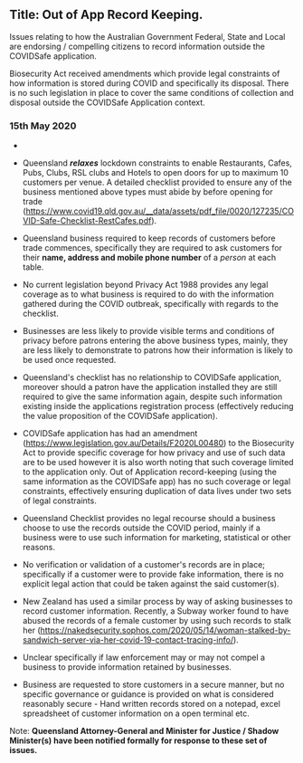 Title: Out of App Record Keeping.
---
Issues relating to how the Australian Government Federal, State and Local are endorsing / compelling citizens to record information outside the COVIDSafe application.

Biosecurity Act received amendments which provide legal constraints of how information is stored during COVID and specifically its disposal.  There is no such legislation in place to cover the same conditions of collection and disposal outside the COVIDSafe Application context.


### 15th May 2020

* <?# Twitter 1261109562498637824 /?>

* Queensland *__relaxes__* lockdown constraints to enable Restaurants, Cafes, Pubs, Clubs, RSL clubs and Hotels to open doors for up to maximum 10 customers per venue. A detailed checklist provided to ensure any of the business mentioned above types must abide by before opening for trade (https://www.covid19.qld.gov.au/__data/assets/pdf_file/0020/127235/COVID-Safe-Checklist-RestCafes.pdf).

* Queensland business required to keep records of customers before trade commences, specifically they are required to ask customers for their __name, address and mobile phone number__ of a *person* at each table.

* No current legislation beyond Privacy Act 1988 provides any legal coverage as to what business is required to do with the information gathered during the COVID outbreak, specifically with regards to the checklist.

* Businesses are less likely to provide visible terms and conditions of privacy before patrons entering the above business types, mainly, they are less likely to demonstrate to patrons how their information is likely to be used once requested.

* Queensland's checklist has no relationship to COVIDSafe application, moreover should a patron have the application installed they are still required to give the same information again, despite such information existing inside the applications registration process (effectively reducing the value proposition of the COVIDSafe application).

* COVIDSafe application has had an amendment (https://www.legislation.gov.au/Details/F2020L00480) to the Biosecurity Act to provide specific coverage for how privacy and use of such data are to be used however it is also worth noting that such coverage limited to the application only. Out of Application record-keeping (using the same information as the COVIDSafe app) has no such coverage or legal constraints, effectively ensuring duplication of data lives under two sets of legal constraints.

* Queensland Checklist provides no legal recourse should a business choose to use the records outside the COVID period, mainly if a business were to use such information for marketing, statistical or other reasons.

* No verification or validation of a customer's records are in place; specifically if a customer were to provide fake information, there is no explicit legal action that could be taken against the said customer(s).

* New Zealand has used a similar process by way of asking businesses to record customer information. Recently, a Subway worker found to have abused the records of a female customer by using such records to stalk her (https://nakedsecurity.sophos.com/2020/05/14/woman-stalked-by-sandwich-server-via-her-covid-19-contact-tracing-info/).

* Unclear specifically if law enforcement may or may not compel a business to provide information retained by businesses.

* Business are requested to store customers in a secure manner, but no specific governance or guidance is provided on what is considered reasonably secure - Hand written records stored on a notepad, excel spreadsheet of customer information on a open terminal etc.


Note: __Queensland Attorney-General and Minister for Justice / Shadow Minister(s) have been notified formally for response to these set of issues.__
